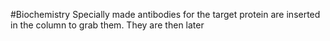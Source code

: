 #Biochemistry 
Specially made antibodies for the target protein are inserted in the column to grab them. They are then later 